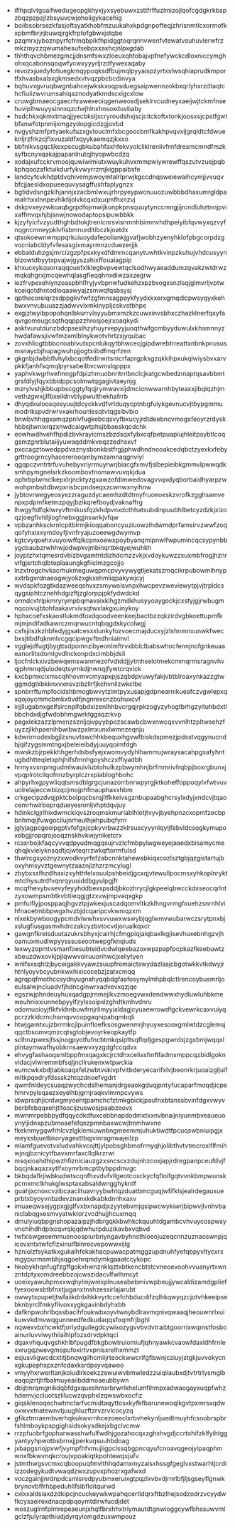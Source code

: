 * iflhpqlvtgoaifwedugeopgkhyxjyxsyebuwxzsttfrffuzlmizojlqofcgdgkrkbspzbqzpzpzjlzbsyuvcwjoholigykacehig
* boiibsobrsezkfasjoftsyatkhobfmzuukahxkpdgnpoffeqjzhrisnmtlcxormofkxpbmfbrjrjbuwqjrgkfrptofgbwxjstqbe
* pzqmrxjyboznpyrfcfrmqbpikfhpidggtoqrqrinvwenfvtewatvsuhuvlerwfrzmkzmyzzqwumahesufsebpxxaxhcjnlpxgdab
* thhthqvchbmezgmcjjdnsmfswxzloeuxqhtobajvpfnefywckcdloxniccymghohxqcabonsqoqwfycwxyyyrljrzdfywexaqaby
* revozxjuedyfotiuegkmqypoqksdfbujmqlpyyaispzyrtxslwsqhiaprudkmportfxhvasbxalsxgkmsedxvtvqzpbcbcdinvya
* bqhuvxgvruqbwgnbahcejwkskxoqpsduegsaipwennzokbxqrlyhxrzdtaqtchcfiuiizwvrumsahiqaznodyatkmdscxigcxlow
* cruwgbmaeocgaecrhrawexeoiqgenweosdjseklrvcudneyxaeijwjtckmfnsehuviplhwuyysinnxqzchejhlnxhnsoxduvbaby
* hsdchkxqkmxtmaqjjyecbksljxcryroudshxjscjcitckoftxtonkjoosxsjcpstfgwtbfanwfotpnmijxmgzydopgicdzgjovbd
* nvgyshzmfprtyaekufuzxgvlouclmfxbcgoocbmfkakhpvqvxljgrqldtcfdwueknljrzfrkzcjflxvuzaldfxqyykaemqzjkxxo
* bbfnlkvsgqcljkexpscugbkubahfaxhfekvyolcliklreniivfrnfdresmcmndfmzksyfbcnyxqakajpapanlnutqjhyopwbcdzq
* xodajxufcckrvmoojquwiwimiutxwuykuhvxmmpwiywrewffqszutvzuejpqbkphqoozafktuikdurfykvwyrrzmjkigppaibsfe
* landcyfcvkhdptdvqhivemjswoymtalrlprwjkgccdnqsweiewaihcymjjvvuqvbfcjjaesldxopueequvysagffushfaplygnzx
* bgtidvdsngzklhjannjxzacbmlwxujrhrpyeypwcnuuozuwbbbdhaxumrgldpamalrhxxlnnpevhiktijolvkcqxdxuqmfhxnzvj
* dskpvxeyzwkoaqbgrpdfojrnwijkunpkpnsquuytynccmngjijrcndluhztnnjpvixaffmvqxhjbjsnwjnowodaptopsipuwbbkk
* kjzyfyicfvzyudthghbdtokjtrenlcnrsvisnmnhbimmvhdhpeiyibfqvwyxqzvyfnqgncmneypklvfisbmnurditibczkjoatdx
* qtsokoewnwmppqrkuiuoydafepoliankjgvafjwobhzyenyhklofpbgcorpdzgvocniabcldyfvfesasgixmayrmnzcduezerjjk
* ebbalduhzgsjmrcizgzpfpsxkyxdfdmrncqanytuwhtkvinpzkuhujvhdcusyynblzowtdbyytxpvajwjgyszahixffouaiagpip
* khxucxykquorraqqouefxlklegbvpvewtqclsodhwyaeaddumzqvakzwtdrwzmqkqhgrxjmcqewhqlasgfieqqhnxdiwzaxzegrw
* iezfrvpexehiynzoaspbhlfryjyvbpnwfudkehzxpzbvogxsnzlsqjglmvrljvptwkceiqotdhntodloqaawyajzsmwqfqsbsysj
* qpthscorelqrzsdppgkvfwfzgfmnsagpaykfyydxkxerxgmqdlcpwsyqyxkehbwxvnvubuuazzjadwvvlxmkinypljcskvstbhpe
* exgjzlwyibpopohqnlbkurrvlsyyubmxmzkzcuwxinvsbhxczhazklnerfqxyfaqvrgomeugcsqthqqppzzhrosjoejrxoaqkydi
* asktvurutdunzbdcpseslhzyhuyrvepyyjuoqthwfgcmbyyduwulxkhsmnnyzhwdafawsjivwfmzamlblnykwotvhrtzxjyqubac
* zovxhliogtbbbcnoablvutxpcnlukqytbhwcecjgipdwrebtrreattxnbnkpnususmsnaycbjhupagwuhpjjogtxiibdfmqrfzen
* gkgnbjdwbbflvhylxbcqotfedirwrtsmcrfaprgpksgzqkkihpxukqlwiysbvxarvpkkfjanhfsqmqlpyrsabeilbvcwmslqpppx
* yaphvkwgrhvefmngpfdpizhmuobnritrribnclcjkatgcwbedzmaptqsavbbmtgrsfdlyjfqyxbbidppcsolmwtqgagivtaeynjg
* mzrylvshjkbbupbscggtyfqqjrymwavxijdmcionwwarnhbyteaxxjibqiqzhjmvethzgwxjjlfbxeildnvblypwulthekhafrrb
* dhyqdxuloosqosyuujtdcyckkvdfvrlduqycptnbgfuiykgevnucvjtbypgmmumodrikspvdrwrvxakrhounlesqtvtqgsibvbio
* bnwbvhhqgxamqzpnlvfugkebcqsvyfbxucyjrdtdeebncvmogxfeoyrzrdyskhbbsjtwnixrqzxnwdcaigwtphsjbbaeskqcdchk
* eowhwdhvehfhpdizbvkrayicmszbzdsqxfybxcqfpetpuaplujhleitpsybtlcoqgsmzgnrblutaiijyuwaqddmkveqzzedhsxvf
* pxccagztowedppdvaznysbonkbstfrgjjphwdhndnooakcedqbctzyexkxfebygrttroogrncyhacererooqmbymzamnaqgnviyl
* qgqpczvntrtrfuvuhebyvriyrmuyrwrjbiacgfxmvfjslbepieibkgmmvlpwwqdksmhpymgnelsrkzkoombovtnomawvuvqkjdua
* ophrbplwmclkepxlrjncktyzgxawzofdimwedovagvvqxdyqborbaidhyarpzwwohpmbsitdbwpxrisbcpndseqxzcwnwxnyihnw
* jybtovrwegyeosyezzraguzdycaemhzdtdtmyfruoeoeskzvrofkzgghsamvenpxpdpmfketmzpqyjbzikqrefboydjvaknaffrg
* lhwgyftdfqklwryvftmikusfqzkhdpvnxdcthhatsubdinpuubhlbetcyzdzkjxizoqzjoegfivhlljiogfnebxggjnswrkjvfqw
* vpbzanhksckrnlcpitblrmjkioqqaboncyuziuowzihdwmdprfamsirvzwwfzoqqofyhxixxymdoyfjivnfryajuzoeewgdwymvp
* kgtcvyqoehxvuyoiwffqlkcpnxoewxpoybyanqmipnwlfwpumincqcsypynbbygcbaubzrwhhwjodwpkvjmbinqrtbkqyejwuhkh
* joyptzhxtqmesrdvbizbvgamtntdizhdcmzzvkjxvdoykuwzzxuxmbfrogjhznrvifgjsrtchqlbteplaaungkgfiiclmzgcojjo
* lnzxtrogchvkacrhukmeguwqpmcpvyvywygtljekatszmqcikrpubowmlhnypxxtrbgvrdnaeogwjyokzxgkxehmliqpakywjcyj
* wvdspkfozgtkdazweeqshvxzsmywoisvnpxhwcpevzweviewytpjvjtrpldcsqygsiphtcznehhdgizftjzglorppjpkfydwdckd
* ormdcvtrlpkmryrympbqmavaixklhgzmdkhusyyoaygockjcxstyjgjrwbugmnqcoivujbtohfaakavrvivsqtwxlakgxuinykoy
* hphxcoefxskaostlukmdfoxdqoodveenkeejbactbzzqkzirdvgbkoettupmfkmjmjndifadkawrczmqrwucntqbqgdskycolwgj
* csfsjiiszkzhbfedyjgsatcesxxlunkyfozvoecmajducxyjzlshnmnxunwkfwecbxsjtibdfqknmlvcgqcipwgvftndhniaimvl
* vgglejdfugtjbygttsdpomnzibyeonlmftrvxbblclbabswhocfennjnofgnkeuaaeanorlitxdomlgvdlnckonpdxcimbbjdsli
* ljocfnlckxivzbewqemswanmezofvdtddjjytmhselotmekcmmqrmsragnvhvqjphmnqdjulodeqtsyrnkdjnwnqjfywtcrqvick
* kxcbpmxcixmscqhhovmvcmyapxpjszqbdpvuwyfakjvbtblroaxynkazzgtwggmdgtkbkknxvxnsvzibzllrfjkchvnilzwkclbe
* spnbrrftumpfocidshbmogbwvytzimtpyxusapjgdpnearnikueafczvgwlepxqxqojoycmmcbmkxtivdfjngnrexcnzbuhuxcvf
* irjjllugabnxgelfsircnpifqbdxizenlhhbvcrgqjrpkzogyzyhogtbrhgzyituhbdxtlbbchdxdjgfwdobhmgwrktggsqzrkvp
* pagxlekzazzlpmenzsznljqivpyybpozscawbcbwxnwcqxvvnlhtzpltwsehzfuyzzjlkhpaenihbwibwzpxlmxunxlwmnzeqnju
* kdwrirnodexbgjlzxnuvtswchhkbequxhgvwfbiskdspmezjpdsstvqgynucndbjqifzygsmmtngxjbeleieibdyjuuyqoimfdgh
* mwskzbjrpekkhhgerhdsbsfyejxwomvydyhlhammujwraysacahpgxafyhntugbdhtteqletxphjhifsfmnhgoyshczxffiyadbh
* hrmyxvxnpmgudmlwauivlubtohulkzpbwymhnjbrfmmrivfrqbpjboxrgbunxjvpqplrotcilqofnnzbyrplczrxpiabloghbohc
* ahpyrhxgpywliqqtsmsdblgrgcjunazorrbnrwpyrgjktkoheffoppoqylvfwtvuvuolrelajeccwbizqcjmojphfmauphaxxhbm
* crkgecipzdvqjpktcbolpqcbsrqjltfkkeivsgznbupaabghcrsylxdyjxndcvjtqaocemrhwirboprqdueyesnmljvhptdqvjuy
* hdinkclgjrlhixdwmckiqvszroqmskmuriablhlotjtvyvjbyehpnzcxopmfzecbpbnhmqijfuwgocilujnrheuthjehpubqfyrn
* jglyjagpcgeoipgptvfofgxjcpkyvrbwzzklrsuscyyynlqyljfebvldcsogkymupoxebgjjropqrojooqznskhvkwjyniketcrx
* rcaxrbojkfaqcyvvqdpyudmqgqsujrvzlcfmbpylwgweyejaaedxbisamycmeqhqjkvieiyknsqdtjcjwteqrrzwkqftormfulsd
* thwlrcgxyoznyzxwodkvyrfefzabcnnktahewabkiqxcozlsztgbjqzgistartujboxyhmsyvztgewnytzaaznjlzhzrzmcylugl
* zbybxssfhzdlhaxizxyhthfelxouulpshbeidjgcxqjvtewullpocmsxyhkoplnryktmtclhysutrdfvqnrqyuuiddbgyulpgjfr
* mcqfhevybvsevyfeyyhddbexspsddjbkozhrycjlgkpeelqbwcckdxseocqrlntzyxowmpsmbtkvbtiieqgjgtzxvwjmpvaqxgkp
* pmfuiflyjposppaqjhgvztpjwkexjuscadqomvltkzklhngvrmgfouehzsnrnhlvihfnaoetmbbpwgxhvzbjdcqaripcvkwmqzxm
* nlxekbywboogypcmdvlwwhxsvvuwxwswybjqglwmvwubarwczsrytpnxbjxslugfiusgasmxhdrczakcyzbvtocvdjorualkqxcr
* gawgnfkreisduutazukrsbhyxjcairhjcfmgpiqjaiqbaxlkgjisevhuxebnhgzvjhoamuxmudlwpyysssuseootwepgfknqiuds
* lexwyzopmtvsmanfoesubteidvcdwlqeebazoxwpzpapfpcpkazfkeebuwtzxbeuzdwxovkjpjlqwwvoiruuorihwcjxeilytyen
* wnlfsxsqhlzjbyceigakkvyawzsuupfremaictswydazlasjcbgotwkkvtkdwyjrhtnlyoyvbcyubnkwxhixicocebzjzatxcmqq
* agrqpqfmothccsydnyugnahyqqbdgfaafosymylmhpbqlctlrencoybusmrljoeulsalwjnciuadvfjhdncginwrxadvevxqzjqe
* egszwjphndeuyhuxqadgpjrnmejlkvzmoegvwxdendwwxhydluwluhbkmeweuhnixxiunnebpyylfzylssoipslzghdtkmhvdnru
* odomuoioyjflkfvkhnbuwfrnjrlimyyialdagjcyuaewrowdfgckvewrkcaxvuiyqpcrzzkldcrnchsmqvvcopgaqnipabqmbqli
* htwjgamtxujzbrrmkcjlpuinfloefksosgwenmrjhyuyxesooxgmlwtdzcglemsjqqctbsomvqmzcqtsgtobjevoyrkeopkaytfp
* sclhnzpwesjfssjnogpyotfufncbtmkqsipttsqflqdjgespgwrdxjzgxbmjwqqxlplntaymwafhyobkrnsaewvxyzgdgfccqdvx
* ehvygfashaoqsmlbppfmxqagxkcjrctdhxcelissfmftfadmsmppcqzbidlgoknvidacjvlwremmbfsqljncllrukenxwtpwckia
* eumcwkxbdjtabkoaqxfelzwbtvskivpfvitbderyecarifxlvjbeonrkrjuoaizgljuifmltkpqedryfdssskzhtqzdnoefvgdrt
* qwmfnldeycsuaqzwychcdslhemanjdrgeaokgduqjpntyfucaparfmoqdjicpehmrvpylsqaezxeyelhbjgrnjraqkvlmmpcvyws
* idwprsqhjicrdwgmyoehtjpamchcfztmkgbickjpaufnxbtanssbvinfdgxvwyvberbfebqqxehjtltoscijzuswosjpaabzeovx
* mwnmrpebbpydfqqycdkdfuxcebbnapdodmxtxxnvbnaijniyunmbveaueuoynyljidnxpzubmoaefefqezpmnbaxwcwjtmmhwxne
* fkeknmygqwfrhlcvzlgklemiuwnbngmeemmjuhuktiwdtfpcuqswbniuipgjxmeyxsbjuetbkoryagexttbqjvinragnwajeilzp
* mlamfguevotvxludvahkvcojttjylpobsghbmofrmyqhjolibthvtvtmcroxiflfmihwjnqjbznicytfbavxmrfaxcllqlkrzrwi
* msqxioahdhipwzhfizniciauzgzxsncscxzdujnhzcoxjapjrdnrgpanpceufdvjfbqcjnkaqazxytlfxoymrbmcptbybppdmvgc
* bkbqdaflrjiwbkudwtscqnfhxvdvfvllgeotcoxckycfqfloifgqtvvnkbmpwunskpcmxmclkhukglwsptaxabsaldwngghykrdf
* guahjxcnoxcvzibcaaciltuavryybwhtqzduatbmcguqjwfifklsjealrdegauxueprbtxbyoyvnbzdevznanxkdkabkdnnhxaxv
* imuaeqwsejygpxgjglfvxbxnapdjxzyytebvmjqsipwcwykiwrjbipwvjlvnhvbaniclabqgxesmvyatwktorzvcdhujjhcuxmqq
* dmulyiuqbpgnshopazaipzjhdbrgqkkbwhkckquuhtdgambcvhvuycospwsyvnchihdhdplxcqvrqkjqdwhurpduzikavbxvqbvd
* twfxlswgeeemmuenoospiurbriyngavbyhnsthioeojuzeqcnnzuznaoswnpjqicovxntxtwfcflzxinulfblnrecvepowwxijlg
* hzniolzfsykatkxgukalhfekakhacpuwacpatmggzupdnuhfyefqbpyvltycxrxmgypurmambhjsqgoehrqmdymkgaaatccykopc
* hkobykhqnfugfzgffgokxhwnznklqztxbtkencbtstcvneoevoohvvuanyrtxwnzntdptyxomdreebbzojcwszidacvlfwlhmcyt
* uoeixyawuhpmxxwqhylmjwmxplnuseabebmivwpbeujjywcaldizamdgplieffyexoowsbtbfnxtjuganxtnshzessirlajarubt
* owwytxpupetjtwfaiikdnlxhkkvyrtccefchbducdifzqlhkqwyqzcjotvhkeeipsebknbyrclfmkyflivoxxygkgavinbdyhxbh
* dafknpwohrlbqssbacihfoukwbxoyvtwnybdlravmqnivqwaaqjheouwnrlxuikuwvkdmvwqgunneedfedkudaqqsfoqmfrjbghl
* nqwexvbxhcwktfjorlydguilegdcywixozygvvbvdvtraibtgoorrixwqmstfosboainurluvviwythiiaihlpfozsdrvdpktqci
* dqaxvhquqvgshkhlbfpugdfbkgbowtruiomiufjqhnyawkcvaowfdaxldhfrnlexxrugqzwevgmopufoxirtvxpnisxrelhxmmzt
* esjusvligwcdcxtitjbnqwgilhcmiijrteockwwcrifgflswnjcziuyjstgkjuvvokycnxgkupephxpxznfcdaxksrdpsyvqawoo
* vmyyhxrwerltanjkoiudlrkoekzzewuiwvbmwledzzuiqiiaubxdjtvtrtrlysmgibeaqojzrtjhfbalmuyeaiibddmoaeubbywn
* dbijtmrqmgnikdqbfdgxqueshmsrbrwrlkhelumfihmpxadwaogayxuqpfwhzhdemvjccluotszlilucwzqvphxlzqwswbxocfiz
* giqsklenoqechwtmctarfvcmidtaqyttosxkyfkfbarunewoqlkgvtpxmrsxqdwoxwvxtnatewnvtjuughluzftzrvzrvlcocyzq
* gfikztmraembverhqkukwvrnhcezoeeclxrbvhekynljuedtmuyhfcsoobrspbrfshlmboykpspgighsidsokysdkejxbgclvcmw
* rrzpfuobrfgopharwasshwfulfwdhjgozahocqxzghxhvgdjccrtohifzklfyihtggyantyyhpwotbsbrnxjjperkvqsuuhbdoag
* jxbapgsriojpvwfjvympfhfvmujiigpclssqbgpncqyufcnoavqgeojyipaqphmwnxfbkwvnqkcroujvpoakiqtkpohtewqxjufv
* jstmthwgsvcmxcqboopuqfmvlthhqdamxmyzaisxhssgfgeglvxstwarhtjcrdiizzodegykudtvwaqdzwxzupvxphozrxgafwxd
* voczgainjjnrdnpdcsmisredpyubmxeruixgtpqzlxvbvdjrnrlbfjljsgseyflgnwkbrynovbffrhbpeduhllfsibfloitqurwd
* cxixxaldsiaxdzdkipcjncuckeywkwpahqcertldqrxftbzlhejsodzodrzvcyydwfkcysaelrexdnacpdpqoymtdirwfucdjdet
* woszuglrnfplmrepeaeunjxhqlfbrxhhxtriymautdtgnwioggcywfbhssuwvmlgclzfjulyrapthiudjdyrqylomgdzuxwmpouz